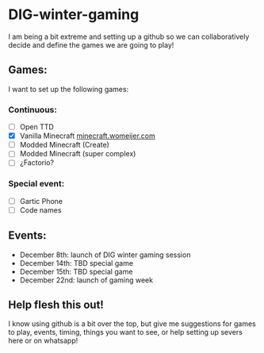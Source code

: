 # DIG-winter-gaming

I am being a bit extreme and setting up a github so we can collaboratively decide and define the games we are going to play!

## Games:
I want to set up the following games:

### Continuous:
- [ ] Open TTD
- [X] Vanilla Minecraft [minecraft.womeijer.com](minecraft.womeijer.com)
- [ ] Modded Minecraft (Create)
- [ ] Modded Minecraft (super complex)
- [ ] ¿Factorio?

### Special event:
 - [ ] Gartic Phone
 - [ ] Code names

## Events:
- December 8th: launch of DIG winter gaming session
- December 14th: TBD special game
- December 15th: TBD special game
- December 22nd: launch of gaming week

## Help flesh this out!
I know using github is a bit over the top, but give me suggestions for games to play, events, timing, things you want to see, or help setting up severs here or on whatsapp!
